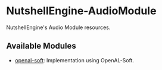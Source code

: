 # NutshellEngine-AudioModule
NutshellEngine's Audio Module resources.

## Available Modules
- [openal-soft](https://github.com/Team-Nutshell/NutshellEngine-AudioModule/tree/module/openal-soft): Implementation using OpenAL-Soft.